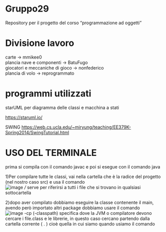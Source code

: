 # Gruppo29
Repository per il progetto del corso “programmazione ad oggetti”


# Divisione lavoro

carte -> mmikee0  
plancia nave e componenti -> BatuFugo  
giocatori e meccaniche di gioco -> nonfederico  
plancia di volo -> reprogrammato  


# programmi utilizzati

starUML per diagramma delle classi e macchina a stati

https://staruml.io/

SWING
https://web.cs.ucla.edu/~miryung/teaching/EE379K-Spring2014/SwingTutorial.html

# USO DEL TERMINALE

prima si compila con il comando javac e poi si esegue con il comando java  

1)Per compilare tutte le classi, vai nella cartella che è la radice del progetto (nel nostro caso src) e usa il comando  
	![image](https://github.com/user-attachments/assets/61924dc1-c66a-4eba-be45-23bcee4b88b9)
*/* serve per riferirsi a tutti i file che si trovano in qualsiasi sottocartella  

2)dopo aver compilato dobbiamo eseguire la classe contenente il main, avendo però importato altri package dobbiamo usare il comando  
	![image](https://github.com/user-attachments/assets/7ce5000c-c62a-4ddd-9917-cfa8eae124f7)
-cp (-classpath) specifica dove la JVM o compilatore devono cercare i file.class e le librerie, in questo caso cercano partendo dalla cartella corrente ( . ) cioè quella in cui siamo quando usiamo il comando  

